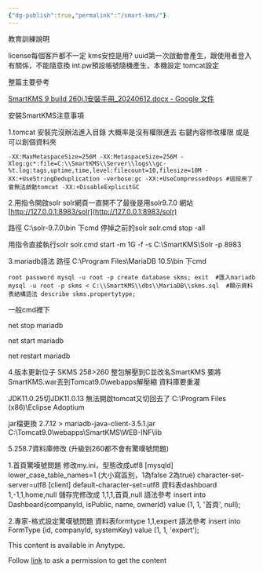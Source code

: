 ```yaml
---
{"dg-publish":true,"permalink":"/smart-kms/"}
---
```


教育訓練說明

license每個客戶都不一定
kms安控是用?
uuid第一次啟動會產生，跟使用者登入有關係，不能隨意換
int.pw預設帳號隨機產生，本機設定 
tomcat設定

整篇主要參考

[SmartKMS 9 build 260j.1安裝手冊_20240612.docx - Google 文件](https://docs.google.com/document/d/1M28mVjX1tq1-KhHG0q-LlSj3Nz2yIprj/edit)

安裝SmartKMS注意事項

1.tomcat
安裝完沒辦法進入目錄
大概率是沒有權限進去
右鍵內容修改權限
或是可以創個資料夾

`-XX:MaxMetaspaceSize=256M
-XX:MetaspaceSize=256M
-Xlog:gc*:file=C:\\SmartKMS\\Server\\logs\\gc-%t.log:tags,uptime,time,level:filecount=10,filesize=10M -XX:+UseStringDeduplication -verbose:gc -XX:+UseCompressedOops #這段用了會無法啟動tomcat -XX:+DisableExplicitGC`



2.用指令開啟solr solr網頁一直開不了最後是用solr9.7.0 網站 [http://127.0.0.1:8983/solr](http://127.0.0.1:8983/solr)

路徑 C:\solr-9.7.0\bin 下cmd 停掉之前的solr solr.cmd stop -all

用指令直接執行solr solr.cmd start -m 1G -f -s C:\\SmartKMS\\Solr -p 8983

3.mariadb語法 路徑 C:\Program Files\MariaDB 10.5\bin 下cmd

`root password mysql -u root -p create database skms; exit  #匯入mariadb mysql -u root -p skms < C:\\SmartKMS\\dbs\\MariaDB\\skms.sql  #顯示資料表結構語法 describe skms.propertytype;`

一般cmd裡下

net stop mariadb

net start mariadb

net restart mariadb

4.版本更新位子 SKMS 258>260 整包解壓到C並改名SmartKMS 要將SmartKMS.war丟到Tomcat9.0\webapps解壓縮 資料庫要重灌

JDK11.0.25切JDK11.0.13 無法開啟tomcat又切回去了 C:\Program Files (x86)\Eclipse Adoptium

jar檔更換 2.7.12 > mariadb-java-client-3.5.1.jar C:\Tomcat9.0\webapps\SmartKMS\WEB-INF\lib

5.258.7資料庫修改 (升級到260都不會有驚嘆號問題)

1.首頁驚嘆號問題 修改my.ini，型態改成utf8 [mysqld] lower_case_table_names=1 (大小寫區別，1為false 2為true) character-set-server=utf8 [client] default-character-set=utf8 資料表dashboard 1,-1,1,home,null 儲存完修改成 1,1,1,首頁,null 語法參考 insert into Dashboard(companyId, isPublic, name, ownerId) value (1, 1, '首頁', null);

2.專家-格式設定驚嘆號問題 資料表formtype 1,1,expert 語法參考 insert into FormType (id, companyId, systemKey) value (1, 1, 'expert');

This content is available in Anytype.

Follow [link](https://anytype.io) to ask a permission to get the content